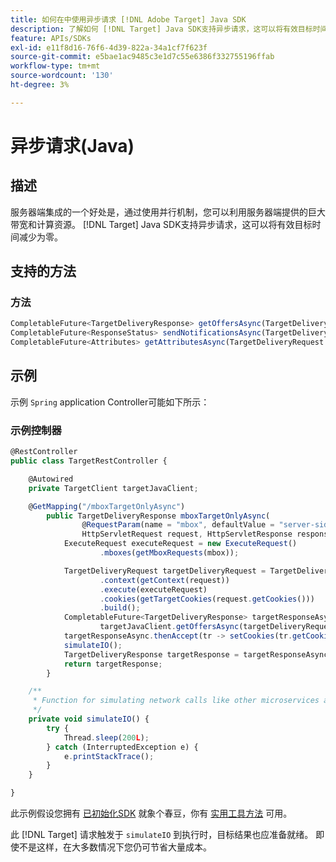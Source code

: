 ```yaml
---
title: 如何在中使用异步请求 [!DNL Adobe Target] Java SDK
description: 了解如何 [!DNL Target] Java SDK支持异步请求，这可以将有效目标时间减少为零。
feature: APIs/SDKs
exl-id: e11f8d16-76f6-4d39-822a-34a1cf7f623f
source-git-commit: e5bae1ac9485c3e1d7c55e6386f332755196ffab
workflow-type: tm+mt
source-wordcount: '130'
ht-degree: 3%

---
```


# 异步请求(Java)

## 描述

服务器端集成的一个好处是，通过使用并行机制，您可以利用服务器端提供的巨大带宽和计算资源。 [!DNL Target] Java SDK支持异步请求，这可以将有效目标时间减少为零。

## 支持的方法

### 方法

```javascript {line-numbers="true"}
CompletableFuture<TargetDeliveryResponse> getOffersAsync(TargetDeliveryRequest request);
CompletableFuture<ResponseStatus> sendNotificationsAsync(TargetDeliveryRequest request);
CompletableFuture<Attributes> getAttributesAsync(TargetDeliveryRequest targetRequest, String ...mboxes);
```

## 示例

示例 `Spring` application Controller可能如下所示：

### 示例控制器

```javascript {line-numbers="true"}
@RestController
public class TargetRestController {

    @Autowired
    private TargetClient targetJavaClient;

    @GetMapping("/mboxTargetOnlyAsync")
        public TargetDeliveryResponse mboxTargetOnlyAsync(
                @RequestParam(name = "mbox", defaultValue = "server-side-mbox") String mbox,
                HttpServletRequest request, HttpServletResponse response) {
            ExecuteRequest executeRequest = new ExecuteRequest()
                    .mboxes(getMboxRequests(mbox));

            TargetDeliveryRequest targetDeliveryRequest = TargetDeliveryRequest.builder()
                    .context(getContext(request))
                    .execute(executeRequest)
                    .cookies(getTargetCookies(request.getCookies()))
                    .build();
            CompletableFuture<TargetDeliveryResponse> targetResponseAsync =
                    targetJavaClient.getOffersAsync(targetDeliveryRequest);
            targetResponseAsync.thenAccept(tr -> setCookies(tr.getCookies(), response));
            simulateIO();
            TargetDeliveryResponse targetResponse = targetResponseAsync.join();
            return targetResponse;
        }

    /**
     * Function for simulating network calls like other microservices and database calls
     */
    private void simulateIO() {
        try {
            Thread.sleep(200L);
        } catch (InterruptedException e) {
            e.printStackTrace();
        }
    }

}
```

此示例假设您拥有 [已初始化SDK](initialize-sdk.md) 就象个春豆，你有 [实用工具方法](utility-methods.md) 可用。

此 [!DNL Target] 请求触发于 `simulateIO` 到执行时，目标结果也应准备就绪。 即使不是这样，在大多数情况下您仍可节省大量成本。
